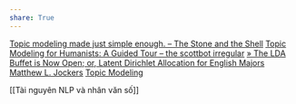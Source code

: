 ```yaml
---
share: True
---
```

[Topic modeling made just simple enough. – The Stone and the Shell](https://tedunderwood.com/2012/04/07/topic-modeling-made-just-simple-enough/)
[Topic Modeling for Humanists: A Guided Tour – the scottbot irregular](http://www.scottbot.net/HIAL/index.html@p=19113.html)
[» The LDA Buffet is Now Open; or, Latent Dirichlet Allocation for English Majors Matthew L. Jockers](https://www.matthewjockers.net/2011/09/29/the-lda-buffet-is-now-open-or-latent-dirichlet-allocation-for-english-majors/)
[Topic Modeling](https://whatevery1says.github.io/workshops/topic-modeling/slideshow/index.html#/)

[[Tài nguyên NLP và nhân văn số]]